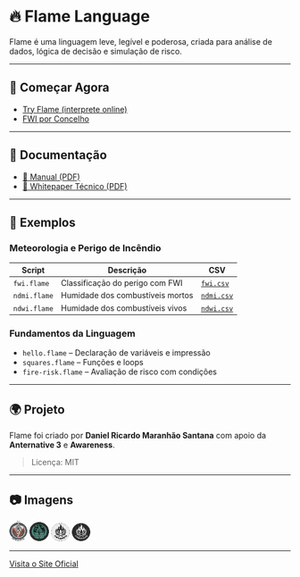 
# 🔥 Flame Language

Flame é uma linguagem leve, legível e poderosa, criada para análise de dados, lógica de decisão e simulação de risco.

---

## 🧪 Começar Agora

- [Try Flame (interprete online)](web/interpreter.html)
- [FWI por Concelho](web/fwi.html)

---

## 📘 Documentação

- [📄 Manual (PDF)](manual.pdf)
- [📄 Whitepaper Técnico (PDF)](whitepaper.pdf)

---

## 📂 Exemplos

### Meteorologia e Perigo de Incêndio

| Script             | Descrição                                                   | CSV                   |
|--------------------|-------------------------------------------------------------|------------------------|
| `fwi.flame`        | Classificação do perigo com FWI                             | [`fwi.csv`](data/fwi.csv)   |
| `ndmi.flame`       | Humidade dos combustíveis mortos                            | [`ndmi.csv`](data/ndmi.csv) |
| `ndwi.flame`       | Humidade dos combustíveis vivos                             | [`ndwi.csv`](data/ndwi.csv) |

### Fundamentos da Linguagem

- `hello.flame` – Declaração de variáveis e impressão
- `squares.flame` – Funções e loops
- `fire-risk.flame` – Avaliação de risco com condições

---

## 🌍 Projeto

Flame foi criado por **Daniel Ricardo Maranhão Santana** com apoio da **Anternative 3** e **Awareness**.

> Licença: MIT

---

## 📷 Imagens

![](img/AW1.png)
![](img/AW2.png)
![](img/ANT2.png)
![](img/ANT3.png)

---

[Visita o Site Oficial](https://dsantananet.github.io/flame-lang)
